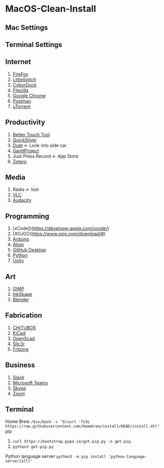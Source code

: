 # MacOS-Clean-Install

## Mac Settings

## Terminal Settings

## Internet
1. [FireFox](https://www.mozilla.org/en-US/firefox/accounts/)
2. [LittleSnitch](https://www.obdev.at/products/littlesnitch/download.html)
3. [CyborDuck](https://cyberduck.io/download/)
4. [Filezilla](https://filezilla-project.org/download.php#close)
5. [Google Chrome](https://www.google.com/chrome/thank-you.html?statcb=0&installdataindex=empty&defaultbrowser=0)
6. [Postman](https://www.postman.com/downloads/)
7. [uTorrent](https://www.utorrent.com/downloads/complete/track/stable/os/osx)


## Productivity
1. [Better Touch Tool](https://folivora.ai/downloads)
2. [QuickSilver](https://qsapp.com/download.php)
3. [Duet](https://www.duetdisplay.com/) <- Look into side car
4. [GanttProject](https://www.ganttproject.biz/download/gp30#mac)
5. Just Press Record <- App Store
6. [Zotero](https://www.zotero.org/download/)

## Media
1. Radia <- lost
2. [VLC](https://get.videolan.org/vlc/3.0.11.1/macosx/vlc-3.0.11.1.dmg)
3. [Audacity](https://www.audacityteam.org/download/mac/)


## Programming
1. [xCode])(https://developer.apple.com/xcode/)
2. [XOJO])(https://www.xojo.com/download/#)
3. [Arduino](https://www.arduino.cc/en/main/OldSoftwareReleases)
4. [Atom](https://atom.io/)
5. [GitHub Desktop](https://desktop.github.com/)
6. [Python](https://www.python.org/downloads/)
7. [Unity](https://unity3d.com/get-unity/download)

## Art
1. [GIMP](https://www.gimp.org/downloads/)
2. [InkSkape](https://inkscape.org/release/inkscape-1.0.1/mac-os-x/1010-1015/dl/)
3. [Blender](https://www.blender.org/download/)

## Fabrication
1. [CHITUBOX](https://www.chitubox.com/en/download/chitubox-free)
2. [KiCad](https://kicad.org/download/)
3. [OpenScad](https://www.openscad.org/downloads.html)
4. [Slic3r](https://dl.slic3r.org/mac/)
5. [Fritzing](https://fritzing.org/download/?paid)

## Business
1. [Slack](https://slack.com/downloads/mac)
2. [Microsoft Teams](https://teams.microsoft.com/uswe-01/downloads)
3. [Skype](https://www.skype.com/en/get-skype/)
4. [Zoom](https://zoom.us/client/latest/Zoom.pkg)

## Terminal
Home Brew ``` /bin/bash -c "$(curl -fsSL https://raw.githubusercontent.com/Homebrew/install/HEAD/install.sh)" ```
pip 
1. ``` curl https://bootstrap.pypa.io/get-pip.py -o get-pip. ``` 
2. ``` python3 get-pip.py ```

Python language server ```python3 -m pip install 'python-language-server[all]' ```



